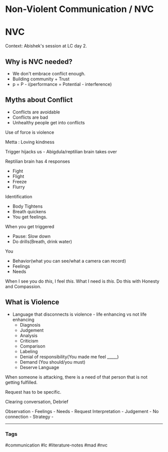 # Non-Violent Communication / NVC

# NVC

Context: Abishek's session at LC day 2.

## Why is NVC needed?
- We don't embrace conflict enough.
- Building community + Trust
- p = P - i(performance = Potential - interference)

## Myths about Conflict
- Conflicts are avoidable
- Conflicts are bad
- Unhealthy people get into conflicts

Use of force is violence

Metta : Loving kindness

Trigger hijacks us - Abigdula/reptilian brain takes over

Reptilian brain has 4 responses
- Fight
- Flight
- Freeze
- Flurry

Identification
- Body Tightens
- Breath quickens
- You get feelings.

When you get triggered
- Pause: Slow down
- Do drills(Breath, drink water)

You
- Behavior(what you can see/what a camera can record)
- Feelings
- Needs

When I see you do *this*, I feel *this*. What I need is *this*. 
Do this with Honesty and Compassion.

## What is Violence
- Language that disconnects is violence - life enhancing vs not life enhancing
	- Diagnosis
	- Judgement
	- Analysis
	- Criticism
	- Comparison
	- Labeling
	- Denial of responsibility(You made me feel _____)
	- Demand (You should/you must)
	- Deserve Language

When someone is attacking, there is a need of that person that is not getting fulfilled.

Request has to be specific.

Clearing conversation, Debrief

Observation - Feelings - Needs - Request
Interpretation - Judgement - No connection - Strategy - 


---
### Tags
#communication #lc #literature-notes #mad #nvc
